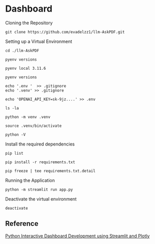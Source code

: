 # Dashboard

Cloning the Repository

    git clone https://github.com/evadelzz1/llm-AskPDF.git

Setting up a Virtual Environment

    cd ./llm-AskPDF

    pyenv versions

    pyenv local 3.11.6

    pyenv versions

    echo '.env '  >> .gitignore
    echo '.venv' >> .gitignore

    echo 'OPENAI_API_KEY=sk-9jz....' >> .env

    ls -la

    python -m venv .venv

    source .venv/bin/activate

    python -V

Install the required dependencies

    pip list
    
    pip install -r requirements.txt
    
    pip freeze | tee requirements.txt.detail

Running the Application

    python -m streamlit run app.py

Deactivate the virtual environment

    deactivate


## Reference

[Python Interactive Dashboard Development using Streamlit and Plotly](https://www.youtube.com/watch?v=7yAw1nPareM)